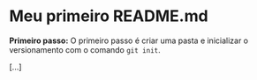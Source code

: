 # Meu primeiro README.md

**Primeiro passo:** O primeiro passo é criar uma pasta e inicializar o versionamento com o comando `git init`.

[...]
